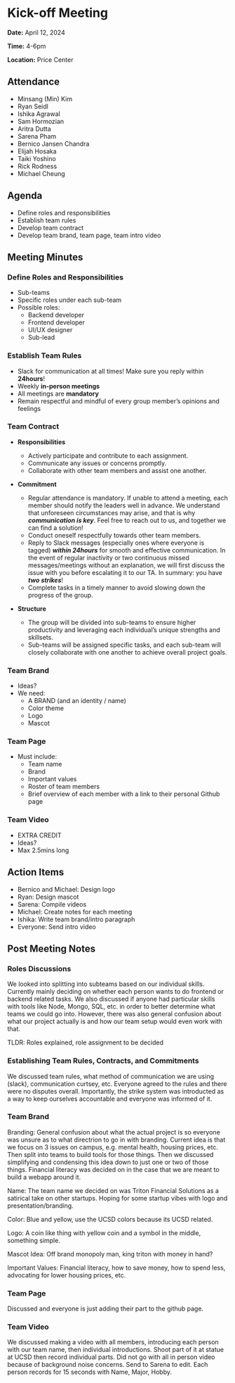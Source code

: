 # Kick-off Meeting
**Date:** April 12, 2024

**Time:** 4-6pm

**Location:** Price Center

## Attendance
- Minsang (Min) Kim
- Ryan Seidl
- Ishika Agrawal
- Sam Hormozian
- Aritra Dutta
- Sarena Pham
- Bernico Jansen Chandra
- Elijah Hosaka
- Taiki Yoshino
- Rick Rodness
- Michael Cheung
## Agenda
+ Define roles and responsibilities
+ Establish team rules
+ Develop team contract
+ Develop team brand, team page, team intro video

## Meeting Minutes
### Define Roles and Responsibilities
+ Sub-teams
+ Specific roles under each sub-team
+ Possible roles:
    - Backend developer
    - Frontend developer
    - UI/UX designer
    - Sub-lead
 
### Establish Team Rules
+ Slack for communication at all times! Make sure you reply within **24hours**!
+ Weekly **in-person meetings**
+ All meetings are **mandatory**
+ Remain respectful and mindful of every group member’s opinions and feelings

### Team Contract
+ **Responsibilities**
    - Actively participate and contribute to each assignment.
    - Communicate any issues or concerns promptly.
    - Collaborate with other team members and assist one another.

+ **Commitment**
    - Regular attendance is mandatory. If unable to attend a meeting, each member should notify the leaders well in advance. We understand that unforeseen circumstances may arise, and that is why **_communication is key_**. Feel free to reach out to us, and together we can find a solution!
    - Conduct oneself respectfully towards other team members.
    - Reply to Slack messages (especially ones where everyone is tagged) **_within 24hours_** for smooth and effective communication. In the event of regular inactivity or two continuous missed messages/meetings without an explanation, we will first discuss the issue with you before escalating it to our TA. In summary: you have **_two strikes_**!
    - Complete tasks in a timely manner to avoid slowing down the progress of the group.
 
+ **Structure**
    - The group will be divided into sub-teams to ensure higher productivity and leveraging each individual’s unique strengths and skillsets.
    - Sub-teams will be assigned specific tasks, and each sub-team will closely collaborate with one another to achieve overall project goals.

### Team Brand
+ Ideas?
+ We need:
    - A BRAND (and an identity / name)
    - Color theme
    - Logo
    - Mascot
 
### Team Page
+ Must include:
    - Team name
    - Brand
    - Important values
    - Roster of team members
    - Brief overview of each member with a link to their personal Github page

### Team Video
+ EXTRA CREDIT
+ Ideas?
+ Max 2.5mins long

## Action Items
+ Bernico and Michael: Design logo
+ Ryan: Design mascot
+ Sarena: Compile videos
+ Michael: Create notes for each meeting
+ Ishika: Write team brand/intro paragraph
+ Everyone: Send intro video

## Post Meeting Notes

### Roles Discussions
We looked into splitting into subteams based on our individual skills. Currently mainly deciding on whether each person wants to do frontend or backend related tasks. We also discussed if anyone had particular skills with tools like Node, Mongo, SQL, etc. in order to better determine what teams we could go into. However, there was also general confusion about what our project actually is and how our team setup would even work with that.

TLDR: Roles explained, role assignment to be decided

### Establishing Team Rules, Contracts, and Commitments

We discussed team rules, what method of communication we are using (slack), communication curtsey, etc. Everyone agreed to the rules and there were no disputes overall. Importantly, the strike system was introducted as a way to keep ourselves accountable and everyone was informed of it.

### Team Brand

Branding: General confusion about what the actual project is so everyone was unsure as to what directrion to go in with branding. Current idea is that we focus on 3 issues on campus, e.g. mental health, housing prices, etc. Then split into teams to build tools for those things. Then we discussed simplifying and condensing this idea down to just one or two of those things. Financial literacy was decided on in the case that we are meant to build a webapp around it.

Name: The team name we decided on was Triton Financial Solutions as a satirical take on other startups. Hoping for some startup vibes with logo and presentation/branding.

Color: Blue and yellow, use the UCSD colors because its UCSD related.

Logo: A coin like thing with yellow coin and a symbol in the middle, something simple.

Mascot Idea: Off brand monopoly man, king triton with money in hand?

Important Values: Financial literacy, how to save money, how to spend less, advocating for lower housing prices, etc.

### Team Page

Discussed and everyone is just adding their part to the github page.

### Team Video

We discussed making a video with all members, introducing each person with our team name, then individual introductions. Shoot part of it at statue at UCSD then record individual parts. Did not go with all in person video because of background noise concerns. Send to Sarena to edit. Each person records for 15 seconds with Name, Major, Hobby.
